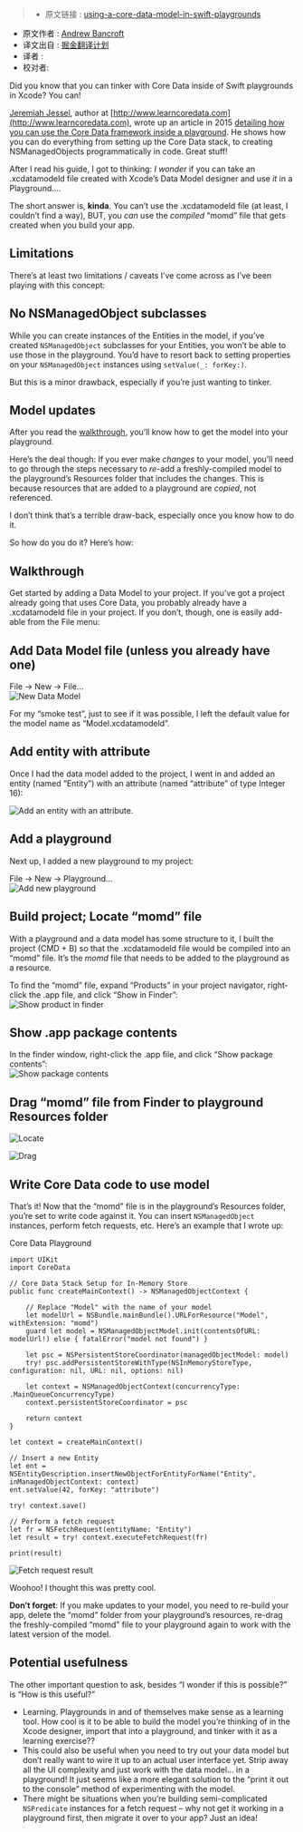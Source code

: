 > * 原文链接 : [using-a-core-data-model-in-swift-playgrounds](https://www.andrewcbancroft.com/2016/07/10/using-a-core-data-model-in-swift-playgrounds/)
* 原文作者 : [Andrew Bancroft](https://www.andrewcbancroft.com/)
* 译文出自 : [掘金翻译计划](https://github.com/xitu/gold-miner)
* 译者 : 
* 校对者:

Did you know that you can tinker with Core Data inside of Swift playgrounds in Xcode? You can!

[Jeremiah Jessel](https://twitter.com/JCubedApps), author at [http://www.learncoredata.com](http://www.learncoredata.com), wrote up an article in 2015 [detailing how you can use the Core Data framework inside a playground](http://www.learncoredata.com/core-data-and-playgrounds/). He shows how you can do everything from setting up the Core Data stack, to creating NSManagedObjects programmatically in code. Great stuff!

After I read his guide, I got to thinking: _I wonder_ if you can take an .xcdatamodeld file created with Xcode’s Data Model designer and use _it_ in a Playground….

The short answer is, **kinda**. You can’t use the .xcdatamodeld file (at least, I couldn’t find a way), BUT, you _can_ use the _compiled_ “momd” file that gets created when you build your app.

## Limitations

There’s at least two limitations / caveats I’ve come across as I’ve been playing with this concept:

## No NSManagedObject subclasses

While you can create instances of the Entities in the model, if you’ve created `NSManagedObject` subclasses for your Entities, you won’t be able to use those in the playground. You’d have to resort back to setting properties on your `NSManagedObject` instances using `setValue(_: forKey:)`.

But this is a minor drawback, especially if you’re just wanting to tinker.

## Model updates

After you read the [walkthrough](https://www.andrewcbancroft.com/2016/07/10/using-a-core-data-model-in-swift-playgrounds/#walkthrough), you’ll know how to get the model into your playground.

Here’s the deal though: If you ever make _changes_ to your model, you’ll need to go through the steps necessary to _re_-add a freshly-compiled model to the playground’s Resources folder that includes the changes. This is because resources that are added to a playground are _copied_, not referenced.

I don’t think that’s a terrible draw-back, especially once you know how to do it.

So how do you do it? Here’s how:

## Walkthrough

Get started by adding a Data Model to your project. If you’ve got a project already going that uses Core Data, you probably already have a .xcdatamodeld file in your project. If you don’t, though, one is easily add-able from the File menu:

## Add Data Model file (unless you already have one)

File -> New -> File…  
![New Data Model](https://www.andrewcbancroft.com/wp-content/uploads/2016/07/new-model.png)

For my “smoke test”, just to see if it was possible, I left the default value for the model name as “Model.xcdatamodeld”.

## Add entity with attribute

Once I had the data model added to the project, I went in and added an entity (named “Entity”) with an attribute (named “attribute” of type Integer 16):

![Add an entity with an attribute.](https://www.andrewcbancroft.com/wp-content/uploads/2016/07/add-entity-and-attributes.png)

## Add a playground

Next up, I added a new playground to my project:

File -> New -> Playground…  
![Add new playground](https://www.andrewcbancroft.com/wp-content/uploads/2016/07/new-playground.png)

## Build project; Locate “momd” file

With a playground and a data model has some structure to it, I built the project (CMD + B) so that the .xcdatamodeld file would be compiled into an “momd” file. It’s the _momd_ file that needs to be added to the playground as a resource.

To find the “momd” file, expand “Products” in your project navigator, right-click the .app file, and click “Show in Finder”:  
![Show product in finder](https://www.andrewcbancroft.com/wp-content/uploads/2016/07/show-product-in-finder.png)

## Show .app package contents

In the finder window, right-click the .app file, and click “Show package contents”:  
![Show package contents](https://www.andrewcbancroft.com/wp-content/uploads/2016/07/show-package-contents.png)

## Drag “momd” file from Finder to playground Resources folder

![Locate ](https://www.andrewcbancroft.com/wp-content/uploads/2016/07/locate-momd-file.png)

![Drag ](https://www.andrewcbancroft.com/wp-content/uploads/2016/07/drag-momd-to-resources.png)

## Write Core Data code to use model

That’s it! Now that the “momd” file is in the playground’s Resources folder, you’re set to write code against it. You can insert `NSManagedObject` instances, perform fetch requests, etc. Here’s an example that I wrote up:


Core Data Playground
```
import UIKit
import CoreData

// Core Data Stack Setup for In-Memory Store
public func createMainContext() -> NSManagedObjectContext {
    
    // Replace "Model" with the name of your model
    let modelUrl = NSBundle.mainBundle().URLForResource("Model", withExtension: "momd")
    guard let model = NSManagedObjectModel.init(contentsOfURL: modelUrl!) else { fatalError("model not found") }
    
    let psc = NSPersistentStoreCoordinator(managedObjectModel: model)
    try! psc.addPersistentStoreWithType(NSInMemoryStoreType, configuration: nil, URL: nil, options: nil)
    
    let context = NSManagedObjectContext(concurrencyType: .MainQueueConcurrencyType)
    context.persistentStoreCoordinator = psc
    
    return context
}

let context = createMainContext()

// Insert a new Entity
let ent = NSEntityDescription.insertNewObjectForEntityForName("Entity", inManagedObjectContext: context)
ent.setValue(42, forKey: "attribute")

try! context.save()

// Perform a fetch request
let fr = NSFetchRequest(entityName: "Entity")
let result = try! context.executeFetchRequest(fr)

print(result)
```

![Fetch request result](https://www.andrewcbancroft.com/wp-content/uploads/2016/07/printed-result.png)

Woohoo! I thought this was pretty cool.

**Don’t forget**: If you make updates to your model, you need to re-build your app, delete the “momd” folder from your playground’s resources, re-drag the freshly-compiled “momd” file to your playground again to work with the latest version of the model.

## Potential usefulness

The other important question to ask, besides “I wonder if this is possible?” is “How is this useful?”

*   Learning. Playgrounds in and of themselves make sense as a learning tool. How cool is it to be able to build the model you’re thinking of in the Xcode designer, import that into a playground, and tinker with it as a learning exercise??
*   This could also be useful when you need to try out your data model but don’t really want to wire it up to an actual user interface yet. Strip away all the UI complexity and just work with the data model… in a playground! It just seems like a more elegant solution to the “print it out to the console” method of experimenting with the model.
*   There might be situations when you’re building semi-complicated `NSPredicate` instances for a fetch request – why not get it working in a playground first, then migrate it over to your app? Just an idea!
